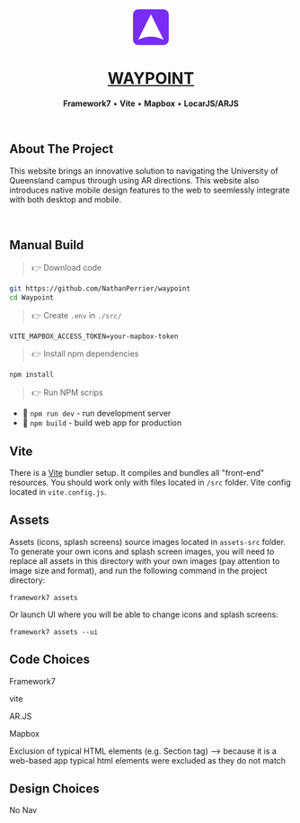 <div align="center">
    <a href="https://waypointuq.com">
        <img src="./public/icons/128x128.png" width="64" height="64" alt="Waypoint logo">
    </a>
    <h1>
        <a href="https://github.com/NathanPerrier/waypoint">
            WAYPOINT
        </a>
    </h1>
    <p>
        <strong>Framework7</strong> &bull; <strong>Vite</strong> &bull; <strong>Mapbox</strong> &bull; <strong>LocarJS/ARJS</strong>
    </p>     
</div>

<br />


## About The Project

This website brings an innovative solution to navigating the University of Queensland campus through using AR directions. This website also introduces native mobile design features to the web to seemlessly integrate with both desktop and mobile.

<br />

## Manual Build 

> 👉 Download code

```bash
git https://github.com/NathanPerrier/waypoint
cd Waypoint
```

> 👉 Create `.env` in `./src/`

```env
VITE_MAPBOX_ACCESS_TOKEN=your-mapbox-token
```

> 👉 Install npm dependencies

```bash
npm install
```

> 👉 Run NPM scrips

* 🔧 `npm run dev` - run development server
* 🔧 `npm build` - build web app for production

## Vite

There is a [Vite](https://vitejs.dev) bundler setup. It compiles and bundles all "front-end" resources. You should work only with files located in `/src` folder. Vite config located in `vite.config.js`.

## Assets

Assets (icons, splash screens) source images located in `assets-src` folder. To generate your own icons and splash screen images, you will need to replace all assets in this directory with your own images (pay attention to image size and format), and run the following command in the project directory:

```
framework7 assets
```

Or launch UI where you will be able to change icons and splash screens:

```
framework7 assets --ui
```

## Code Choices

Framework7

vite

AR.JS

Mapbox

Exclusion of typical HTML elements (e.g. Section tag)
--> because it is a web-based app typical html elements were excluded as they do not match 

## Design Choices

No Nav




